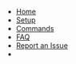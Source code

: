 - [Home](/ "WhatsApp To Discord | A WhatsApp - Discord Bridge")
- [Setup](setup.md "Setup | WhatsApp To Discord")
- [Commands](commands.md "Commands | WhatsApp To Discord")
- [FAQ](faq.md "FAQ | WhatsApp To Discord")
- [Report an Issue](https://github.com/arespawn/WhatsAppToDiscord/issues/new/choose)
- <ins class="adsbygoogle" style="display:block" data-ad-client="ca-pub-1945538291334378" data-ad-slot="4563780514" data-ad-format="auto" data-full-width-responsive="true"></ins>

<script>
  (adsbygoogle = window.adsbygoogle || []).push({});
</script>
